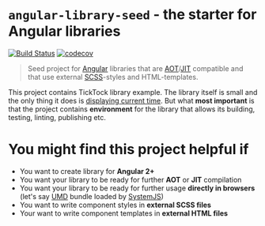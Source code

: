 # `angular-library-seed` - the starter for Angular libraries

[![Build Status](https://travis-ci.org/trekhleb/angular-library-seed.svg?branch=master)](https://travis-ci.org/trekhleb/angular-library-seed)
[![codecov](https://codecov.io/gh/trekhleb/angular-library-seed/branch/master/graph/badge.svg)](https://codecov.io/gh/trekhleb/angular-library-seed)

> Seed project for [Angular](https://angular.io/) libraries that are [AOT](https://angular.io/docs/ts/latest/cookbook/aot-compiler.html)/[JIT](https://angular.io/docs/ts/latest/cookbook/aot-compiler.html) compatible and that use external [SCSS](http://sass-lang.com/)-styles and HTML-templates.

This project contains TickTock library example. The library itself is small and the only thing it does is [displaying current time](http://embed.plnkr.co/VbO1hldrCfF6ITG6VvGG/). But what **most important** is that the project contains **environment** for the library that allows its building, testing, linting, publishing etc.

# You might find this project helpful if
- You want to create library for **Angular 2+**
- You want your library to be ready for further **AOT** or **JIT** compilation
- You want your library to be ready for further usage **directly in browsers** (let's say [UMD](https://github.com/umdjs/umd) bundle loaded by [SystemJS](https://github.com/systemjs/systemjs))
- You want to write component styles in **external SCSS files**
- Your want to write component templates in **external HTML files**

<!--
# Main Features
- Building Angular library code that is written on TypeScript with JIT/AOT/UMD compatibility + watch mode
- Testing with Karma-Jasmine + test coverage with Istanbul + Watch mode
- Linting with TSLint + Codelyzer

## Additional
- Automatic versioning?
- Sourcemap explorer
- Travis integration
- Codecav integration
- Compodoc + GitHub Pages integration - automatic
- Demo folder that will help you test your builds against AOT/JIT compilation or build UMD compatible
-->
